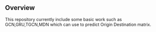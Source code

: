 ## Overview
This repository currently include some basic work such as GCN,GRU,TGCN,MDN which can use to predict Origin Destination matrix.

